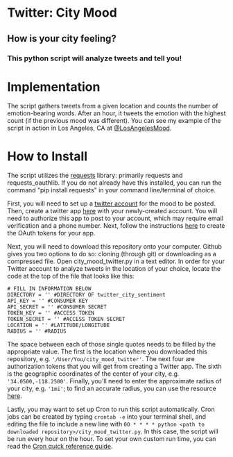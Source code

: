 Twitter: City Mood
===

## How is your city feeling?
### This python script will analyze tweets and tell you!

# Implementation
The script gathers tweets from a given location and counts the number of emotion-bearing words. After an hour, it tweets the emotion with the highest count (if the previous mood was different). You can see my example of the script in action in Los Angeles, CA at [@LosAngelesMood](http://www.twitter.com/LosAngelesMood).

# How to Install
The script utilizes the [requests](http://docs.python-requests.org/en/latest/) library: primarily requests and requests_oauthlib. If you do not already have this installed, you can run the command "pip install requests" in your command line/terminal of choice.

First, you will need to set up a [twitter account](https://twitter.com/signup) for the mood to be posted. Then, create a twitter app [here](https://apps.twitter.com/app/new) with your newly-created account. You will need to authorize this app to post to your account, which may require email verification and a phone number. Next, follow the instructions [here](https://dev.twitter.com/oauth/overview/application-owner-access-tokens) to create the OAuth tokens for your app.

Next, you will need to download this repository onto your computer. Github gives you two options to do so: cloning (through git) or downloading as a compressed file. Open city_mood_twitter.py in a text editor. In order for your Twitter account to analyze tweets in the location of your choice, locate the code at the top of the file that looks like this:

```
# FILL IN INFORMATION BELOW
DIRECTORY = '' #DIRECTORY OF twitter_city_sentiment
API_KEY = '' #CONSUMER KEY
API_SECRET = '' #CONSUMER SECRET
TOKEN_KEY = '' #ACCESS TOKEN
TOKEN_SECRET = '' #ACCESS TOKEN SECRET
LOCATION = '' #LATITUDE/LONGITUDE
RADIUS = '' #RADIUS
```

The space between each of those single quotes needs to be filled by the appropriate value. The first is the location where you downloaded this repository, e.g. `'/User/You/city_mood_twitter'`. The next four are authorization tokens that you will get from creating a Twitter app. The sixth is the geographic coordinates of the center of your city, e.g. `'34.0500,-118.2500'`. Finally, you'll need to enter the approximate radius of your city, e.g. `'1mi'`; to find an accurate radius, you can use the resource [here](http://www.freemaptools.com/radius-around-point.htm).

Lastly, you may want to set up Cron to run this script automatically. Cron jobs can be created by typing `crontab -e` into your terminal shell, and editing the file to include a new line with `00 * * * * python <path to downloaded repository>/city_mood_twitter.py`. In this case, the script will be run every hour on the hour. To set your own custom run time, you can read the [Cron quick reference guide](http://www.adminschoice.com/crontab-quick-reference).

